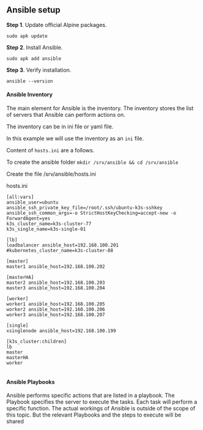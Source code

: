 ## Ansible setup 

**Step 1**. Update official Alpine packages.

```
sudo apk update
```

**Step 2**. Install Ansible.

```
sudo apk add ansible
```

**Step 3**. Verify installation.

```
ansible --version
```



#### Ansible Inventory

The main element for Ansible is the inventory. The inventory stores the list of servers that Ansible can perform actions on. 

The inventory can be in ini file or yaml  file. 

In this example we will use the inventory as an `ini` file.

Content of `hosts.ini` are a follows. 

To create the ansible folder `mkdir /srv/ansible && cd /srv/ansible`

Create the file /srv/ansible/hosts.ini 

hosts.ini

```ansible hosts.ini
[all:vars]
ansible_user=ubuntu
ansible_ssh_private_key_file=/root/.ssh/ubuntu-k3s-sshkey
ansible_ssh_common_args=-o StrictHostKeyChecking=accept-new -o ForwardAgent=yes
k3s_cluster_name=k3s-cluster-77
k3s_single_name=k3s-single-01

[lb]
loadbalancer ansible_host=192.168.100.201 #kubernetes_cluster_name=k3s-cluster-88

[master]
master1 ansible_host=192.168.100.202

[masterHA]
master2 ansible_host=192.168.100.203
master3 ansible_host=192.168.100.204

[worker]
worker1 ansible_host=192.168.100.205
worker2 ansible_host=192.168.100.206
worker3 ansible_host=192.168.100.207

[single]
xsinglenode ansible_host=192.168.100.199

[k3s_cluster:children]
lb
master
masterHA
worker


```

#### Ansible Playbooks

Ansible performs specific actions that are listed in a playbook. The Playbook specifies the server to execute the tasks. Each task will perform a specific function. The actual workings of Ansible is outside of the scope of this topic. But the relevant Playbooks and the steps to execute will be shared





